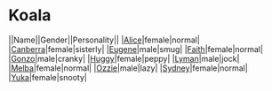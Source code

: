 # Koala

||Name||Gender||Personality||
|[Alice](github.com/lindsaygelle/animalcrossing/villager/koala/alice)|female|normal|
|[Canberra](github.com/lindsaygelle/animalcrossing/villager/koala/canberra)|female|sisterly|
|[Eugene](github.com/lindsaygelle/animalcrossing/villager/koala/eugene)|male|smug|
|[Faith](github.com/lindsaygelle/animalcrossing/villager/koala/faith)|female|normal|
|[Gonzo](github.com/lindsaygelle/animalcrossing/villager/koala/gonzo)|male|cranky|
|[Huggy](github.com/lindsaygelle/animalcrossing/villager/koala/huggy)|female|peppy|
|[Lyman](github.com/lindsaygelle/animalcrossing/villager/koala/lyman)|male|jock|
|[Melba](github.com/lindsaygelle/animalcrossing/villager/koala/melba)|female|normal|
|[Ozzie](github.com/lindsaygelle/animalcrossing/villager/koala/ozzie)|male|lazy|
|[Sydney](github.com/lindsaygelle/animalcrossing/villager/koala/sydney)|female|normal|
|[Yuka](github.com/lindsaygelle/animalcrossing/villager/koala/yuka)|female|snooty|
